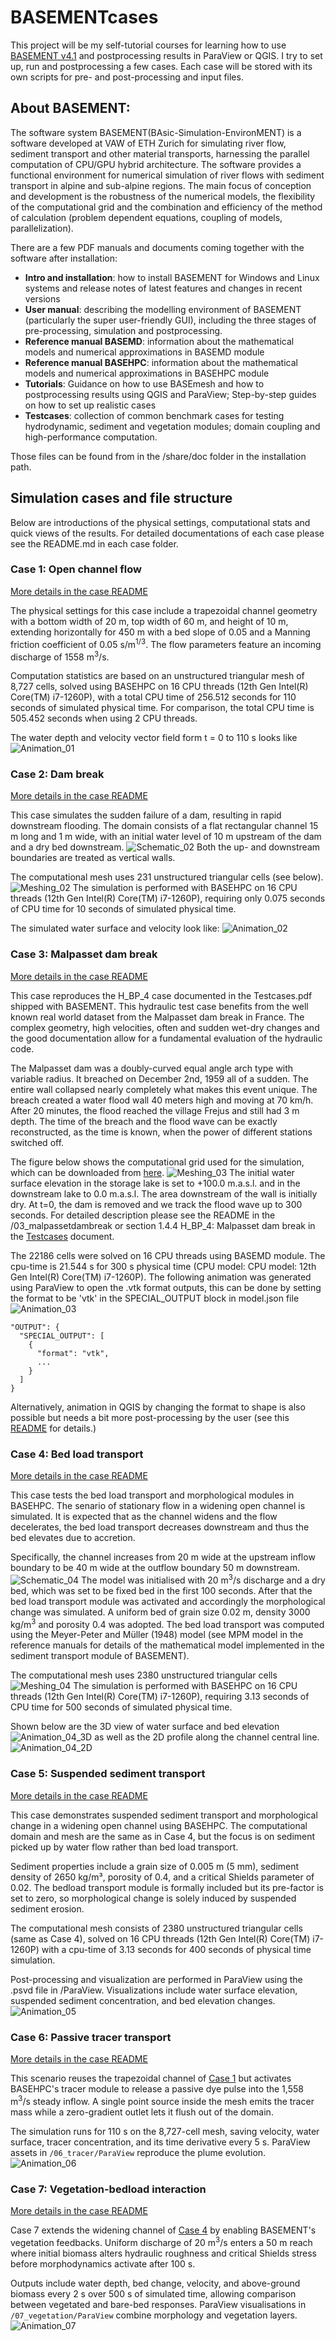 # BASEMENTcases

This project will be my self-tutorial courses for learning how to use [BASEMENT v4.1](https://basement.ethz.ch/download/software-download.html) and postprocessing results in ParaView or QGIS. I try to set up, run and postprocessing a few cases. Each case will be stored with its own scripts for pre- and post-processing and input files.

## About BASEMENT:
The software system BASEMENT(BAsic-Simulation-EnvironMENT) is a software developed at VAW of ETH Zurich for simulating river flow, sediment transport and other material transports, harnessing the parallel computation of CPU/GPU hybrid architecture. The software provides a functional environment for numerical simulation of river flows with sediment transport in alpine and sub-alpine regions. The main focus of conception and development is the robustness of the numerical models, the flexibility of the computational grid and the combination and efficiency of the method of calculation (problem dependent equations, coupling of models, parallelization).

There are a few PDF manuals and documents coming together with the software after installation:
- **Intro and installation**: how to install BASEMENT for Windows and Linux systems and release notes of latest features and changes in recent versions
- **User manual**: describing the modelling environment of BASEMENT (particularly the super user-friendly GUI), including the three stages of pre-processing, simulation and postprocessing.
- **Reference manual BASEMD**: information about the mathematical models and numerical approximations in BASEMD module
- **Reference manual BASEHPC**: information about the mathematical models and numerical approximations in BASEHPC module
- **Tutorials**: Guidance on how to use BASEmesh and how to postprocessing results using QGIS and ParaView; Step-by-step guides on how to set up realistic cases
- **Testcases**: collection of common benchmark cases for testing hydrodynamic, sediment and vegetation modules; domain coupling and high-performance computation.

Those files can be found from in the /share/doc folder in the installation path.

## Simulation cases and file structure
Below are introductions of the physical settings, computational stats and quick views of the results. For detailed documentations of each case please see the README.md in each case folder.

### Case 1: Open channel flow

[More details in the case README](./01_openchannelflow/README.md)

The physical settings for this case include a trapezoidal channel geometry with a bottom width of 20 m, top width of 60 m, and height of 10 m, extending horizontally for 450 m with a bed slope of 0.05 and a Manning friction coefficient of 0.05 s/m<sup>1/3</sup>. The flow parameters feature an incoming discharge of 1558 m<sup>3</sup>/s. 

Computation statistics are based on an unstructured triangular mesh of 8,727 cells, solved using BASEHPC on 16 CPU threads (12th Gen Intel(R) Core(TM) i7-1260P), with a total CPU time of 256.512 seconds for 110 seconds of simulated physical time. For comparison, the total CPU time is 505.452 seconds when using 2 CPU threads.

The water depth and velocity vector field form t = 0 to 110 s looks like 
![Animation_01](/01_openchannelflow/ParaView/01_openchannelflow.gif)

### Case 2: Dam break

[More details in the case README](./02_dambreak/README.md)

This case simulates the sudden failure of a dam, resulting in rapid downstream flooding. The domain consists of a flat rectangular channel 15 m long and 1 m wide, with an initial water level of 10 m upstream of the dam and a dry bed downstream. ![Schematic_02](/02_dambreak/Physics/Schematic.jpg) Both the up- and downstream boundaries are treated as vertical walls.

The computational mesh uses 231 unstructured triangular cells (see below). ![Meshing_02](/02_dambreak/Physics/meshing.jpg) The simulation is performed with BASEHPC on 16 CPU threads (12th Gen Intel(R) Core(TM) i7-1260P), requiring only 0.075 seconds of CPU time for 10 seconds of simulated physical time. 

The simulated water surface and velocity look like:
![Animation_02](/02_dambreak/ParaView/02_dambreak.gif)

### Case 3: Malpasset dam break

[More details in the case README](./03_malpassetdambreak/README.md)

This case reproduces the H_BP_4 case documented in the Testcases.pdf shipped with BASEMENT. This hydraulic test case benefits from the well known real world dataset from the Malpasset dam break in France. The complex geometry, high velocities, often and sudden wet-dry changes and the good documentation allow for a fundamental evaluation of the hydraulic code.

The Malpasset dam was a doubly-curved equal angle arch type with variable radius. It breached on December 2nd, 1959 all of a sudden. The entire wall collapsed nearly completely what makes this event unique. The breach created a water flood wall 40 meters high and moving at 70 km/h. After 20 minutes, the flood reached the village Frejus and still had 3 m depth. The time of the breach and the flood wave can be exactly reconstructed, as the time is known, when the power of different stations switched off.

The figure below shows the computational grid used for the simulation, which can be downloaded from [here](https://people.ee.ethz.ch/~basement/baseweb/download/testcases/BASEMD/hydr-TC-2D/H-BP-4.zip). ![Meshing_03](/03_malpassetdambreak/Physics/Meshing.jpg) The initial water surface elevation in the storage lake is set to +100.0 m.a.s.l. and in the downstream lake to 0.0 m.a.s.l. The area downstream of the wall is initially dry. At t=0, the dam is removed and we track the flood wave up to 300 seconds. For detailed description please see the README in the /03_malpassetdambreak or section 1.4.4 H_BP_4: Malpasset dam break in the [Testcases](https://people.ee.ethz.ch/~basement/baseweb/download/documentation/BMdoc_Testcases_v4-1-0.pdf) document.

The 22186 cells were solved on 16 CPU threads using BASEMD module. The cpu-time is 21.544 s for 300 s physical time (CPU model: CPU model: 12th Gen Intel(R) Core(TM) i7-1260P).
The following animation was generated using ParaView to open the .vtk format outputs, this can be done by setting the format to be 'vtk' in the SPECIAL_OUTPUT block in model.json file
![Animation_03](/03_malpassetdambreak/ParaView/03_malpassetdambreak.gif)

```
"OUTPUT": {
  "SPECIAL_OUTPUT": [
    {
      "format": "vtk",
      ...
    }
  ]
}
```
 
Alternatively, animation in QGIS by changing the format to shape is also possible but needs a bit more post-processing by the user (see this [README](/03_malpassetdambreak/README.md) for details.)

### Case 4: Bed load transport

[More details in the case README](./04_bedloadtransport/README.md)

This case tests the bed load transport and morphological modules in BASEHPC. The senario of stationary flow in a widening open channel is simulated. It is expected that as the channel widens and the flow decelerates, the bed load transport decreases downstream and thus the bed elevates due to accretion. 

Specifically, the channel increases from 20 m wide at the upstream inflow boundary to be 40 m wide at the outflow boundary 50 m downstream. ![Schematic_04](/04_bedloadtransport/Physics/Schematic.jpg) The model was initialised with 20 m<sup>3</sup>/s discharge and a dry bed, which was set to be fixed bed in the first 100 seconds. After that the bed load transport module was activated and accordingly the morphological change was simulated. A uniform bed of grain size 0.02 m, density 3000 kg/m<sup>3</sup> and porosity 0.4 was adopted. The bed load transport was computed using the Meyer-Peter and Müller (1948) model (see MPM model in the reference manuals for details of the mathematical model implemented in the sediment transport module of BASEMENT).

The computational mesh uses 2380 unstructured triangular cells ![Meshing_04](/04_bedloadtransport/Physics/Meshing.jpg) The simulation is performed with BASEHPC on 16 CPU threads (12th Gen Intel(R) Core(TM) i7-1260P), requiring 3.13 seconds of CPU time for 500 seconds of simulated physical time. 

Shown below are the 3D view of water surface and bed elevation ![Animation_04_3D](/04_bedloadtransport/ParaView/04_bedloadtransport_3Dview.gif) as well as the 2D profile along the channel central line. ![Animation_04_2D](/04_bedloadtransport/ParaView/04_bedloadtransport_2Dview.gif)

### Case 5: Suspended sediment transport

[More details in the case README](./05_suspendedsedimenttransport/README.md)

This case demonstrates suspended sediment transport and morphological change in a widening open channel using BASEHPC. The computational domain and mesh are the same as in Case 4, but the focus is on sediment picked up by water flow rather than bed load transport.

Sediment properties include a grain size of 0.005 m (5 mm), sediment density of 2650 kg/m³, porosity of 0.4, and a critical Shields parameter of 0.02. The bedload transport module is formally included but its pre-factor is set to zero, so morphological change is solely induced by suspended sediment erosion.

The computational mesh consists of 2380 unstructured triangular cells (same as Case 4), solved on 16 CPU threads (12th Gen Intel(R) Core(TM) i7-1260P) with a cpu-time of 3.13 seconds for 400 seconds of physical time simulation.

Post-processing and visualization are performed in ParaView using the .psvd file in /ParaView. Visualizations include water surface elevation, suspended sediment concentration, and bed elevation changes. ![Animation_05](/05_suspendedsedimenttransport/ParaView/05_suspendedsedimenttransport.gif)

### Case 6: Passive tracer transport

[More details in the case README](./06_tracer/README.md)

This scenario reuses the trapezoidal channel of [Case 1](#case-1-open-channel-flow) but activates BASEHPC's tracer module to release a passive dye pulse into the 1,558 m<sup>3</sup>/s steady inflow. A single point source inside the mesh emits the tracer mass while a zero-gradient outlet lets it flush out of the domain.

The simulation runs for 110 s on the 8,727-cell mesh, saving velocity, water surface, tracer concentration, and its time derivative every 5 s. ParaView assets in `/06_tracer/ParaView` reproduce the plume evolution. ![Animation_06](/06_tracer/ParaView/06_tracer.gif)

### Case 7: Vegetation-bedload interaction

[More details in the case README](./07_vegetation/README.md)

Case 7 extends the widening channel of [Case 4](#case-4-bed-load-transport) by enabling BASEMENT's vegetation feedbacks. Uniform discharge of 20 m<sup>3</sup>/s enters a 50 m reach where initial biomass alters hydraulic roughness and critical Shields stress before morphodynamics activate after 100 s.

Outputs include water depth, bed change, velocity, and above-ground biomass every 2 s over 500 s of simulated time, allowing comparison between vegetated and bare-bed responses. ParaView visualisations in `/07_vegetation/ParaView` combine morphology and vegetation layers. ![Animation_07](/07_vegetation/ParaView/07_vegetation.gif)
